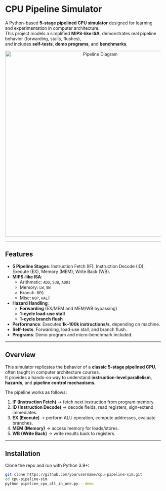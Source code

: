 # CPU Pipeline Simulator

A Python-based **5-stage pipelined CPU simulator** designed for learning and experimentation in computer architecture.  
This project models a simplified **MIPS-like ISA**, demonstrates real pipeline behavior (forwarding, stalls, flushes),  
and includes **self-tests**, **demo programs**, and **benchmarks**.

<p align="center">
  <img src="assets/pipeline_diagram.png" alt="Pipeline Diagram" width="600"/>
</p>

---

## Features
- **5 Pipeline Stages**: Instruction Fetch (IF), Instruction Decode (ID), Execute (EX), Memory (MEM), Write Back (WB).  
- **MIPS-like ISA**:  
  - Arithmetic: `ADD`, `SUB`, `ADDI`  
  - Memory: `LW`, `SW`  
  - Branch: `BEQ`  
  - Misc: `NOP`, `HALT`  
- **Hazard Handling**:  
  - **Forwarding** (EX/MEM and MEM/WB bypassing)  
  - **1-cycle load-use stall**  
  - **1-cycle branch flush**  
- **Performance**: Executes **1k–100k instructions/s**, depending on machine.  
- **Self-tests**: Forwarding, load-use stall, and branch flush.  
- **Programs**: Demo program and micro-benchmark included.  

---

## Overview

This simulator replicates the behavior of a **classic 5-stage pipelined CPU**, often taught in computer architecture courses.  
It provides a hands-on way to understand **instruction-level parallelism**, **hazards**, and **pipeline control mechanisms**.  

The pipeline works as follows:

1. **IF (Instruction Fetch)** → fetch next instruction from program memory.  
2. **ID (Instruction Decode)** → decode fields, read registers, sign-extend immediates.  
3. **EX (Execute)** → perform ALU operation, compute addresses, evaluate branches.  
4. **MEM (Memory)** → access memory for loads/stores.  
5. **WB (Write Back)** → write results back to registers.  

---

## Installation

Clone the repo and run with Python 3.9+:  

```bash
git clone https://github.com/yourusername/cpu-pipeline-sim.git
cd cpu-pipeline-sim
python pipeline_cpu_all_in_one.py --demo

